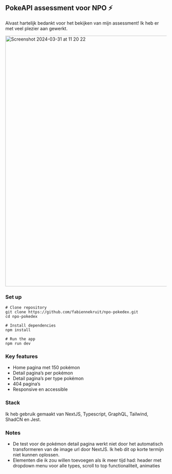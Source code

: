 ## PokeAPI assessment voor NPO ⚡️

Alvast hartelijk bedankt voor het bekijken van mijn assessment! Ik heb er met veel plezier aan gewerkt.

<img width="781" alt="Screenshot 2024-03-31 at 11 20 22" src="https://github.com/fabiennekruit/npo-pokedex/assets/29234366/ddd1c137-d32f-4881-a0d2-75e596b65ce2">

### Set up

```
# Clone repository
git clone https://github.com/fabiennekruit/npo-pokedex.git
cd npo-pokedex

# Install dependencies
npm install

# Run the app
npm run dev
```

### Key features

- Home pagina met 150 pokémon
- Detail pagina’s per pokémon
- Detail pagina’s per type pokémon
- 404 pagina’s
- Responsive en accessible

### Stack

Ik heb gebruik gemaakt van NextJS, Typescript, GraphQL, Tailwind, ShadCN en Jest.

### Notes

- De test voor de pokémon detail pagina werkt niet door het automatisch transformeren van de image url door NextJS. Ik heb dit op korte termijn niet kunnen oplossen.
- Elementen die ik zou willen toevoegen als ik meer tijd had: header met dropdown menu voor alle types, scroll to top functionaliteit, animaties
